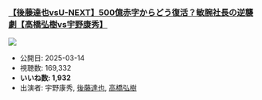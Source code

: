 ### [【後藤達也vsU-NEXT】500億赤字からどう復活？敏腕社長の逆襲劇【高橋弘樹vs宇野康秀】](https://www.youtube.com/watch?v=VDrejHzEXFs)
[![](https://img.youtube.com/vi/VDrejHzEXFs/sddefault.jpg)](https://www.youtube.com/watch?v=VDrejHzEXFs)
-   公開日: 2025-03-14
-   視聴数: 169,332
-   **いいね数: 1,932**
-   出演者: 宇野康秀, [後藤達也](/rehacq_fan/people/後藤達也 "wikilink"), [高橋弘樹](/rehacq_fan/people/高橋弘樹 "wikilink")
